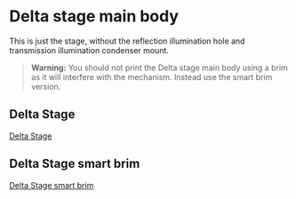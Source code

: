 # Delta stage main body

[Delta Stage]: delta_stage.stl
[Delta Stage smart brim]: delta_stage_smart_brim.stl

This is just the stage, without the reflection illumination hole and transmission illumination condenser mount.

> **Warning:** You should not print the Delta stage main body using a brim as it will interfere with the mechanism.  Instead use the smart brim version.

## Delta Stage

[Delta Stage]

## Delta Stage smart brim

[Delta Stage smart brim]
